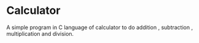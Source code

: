 # Calculator
A simple program in C language of calculator to do addition , subtraction , multiplication and division.
